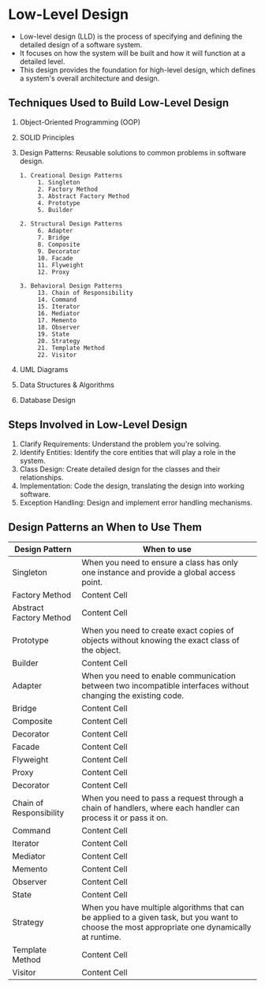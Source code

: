 # Low-Level Design
   * Low-level design (LLD) is the process of specifying and defining the detailed design of a software system.
   *  It focuses on how the system will be built and how it will function at a detailed level.
   *  This design provides the foundation for high-level design, which defines a system's overall architecture and design.
## Techniques Used to Build Low-Level Design
   1. Object-Oriented Programming (OOP)
   2. SOLID Principles
   3. Design Patterns: Reusable solutions to common problems in software design.
      
          1. Creational Design Patterns
               1. Singleton
               2. Factory Method
               3. Abstract Factory Method
               4. Prototype
               5. Builder
      
          2. Structural Design Patterns
               6. Adapter
               7. Bridge
               8. Composite
               9. Decorator
               10. Facade
               11. Flyweight
               12. Proxy
      
          3. Behavioral Design Patterns
               13. Chain of Responsibility
               14. Command
               15. Iterator
               16. Mediator
               17. Memento
               18. Observer
               19. State
               20. Strategy
               21. Template Method
               22. Visitor
   4. UML Diagrams
   5. Data Structures & Algorithms
   6. Database Design
## Steps Involved in Low-Level Design
   1. Clarify Requirements: Understand the problem you're solving.
   2. Identify Entities: Identify the core entities that will play a role in the system.
   3. Class Design: Create detailed design for the classes and their relationships.
   4. Implementation: Code the design, translating the design into working software.
   5. Exception Handling: Design and implement error handling mechanisms.

## Design Patterns an When to Use Them
| Design Pattern           | When to use   |
| ------------------------ | ------------- |
| Singleton                | When you need to ensure a class has only one instance and provide a global access point.  |
| Factory Method           | Content Cell  |
| Abstract Factory Method  | Content Cell  |
| Prototype                | When you need to create exact copies of objects without knowing the exact class of the object.  |
| Builder                  | Content Cell  |
| Adapter                  | When you need to enable communication between two incompatible interfaces without changing the existing code.  |
| Bridge                   | Content Cell  |
| Composite                | Content Cell  |
| Decorator                | Content Cell  |
| Facade                   | Content Cell  |
| Flyweight                | Content Cell  |
| Proxy                    | Content Cell  |
| Decorator                | Content Cell  |
| Chain of Responsibility  | When you need to pass a request through a chain of handlers, where each handler can process it or pass it on.  |
| Command                  | Content Cell  |
| Iterator                 | Content Cell  |
| Mediator                 | Content Cell  |
| Memento                  | Content Cell  |
| Observer                 | Content Cell  |
| State                    | Content Cell  |
| Strategy                 | When you have multiple algorithms that can be applied to a given task, but you want to choose the most appropriate one dynamically at runtime. |
| Template Method          | Content Cell  |
| Visitor                  | Content Cell  |
